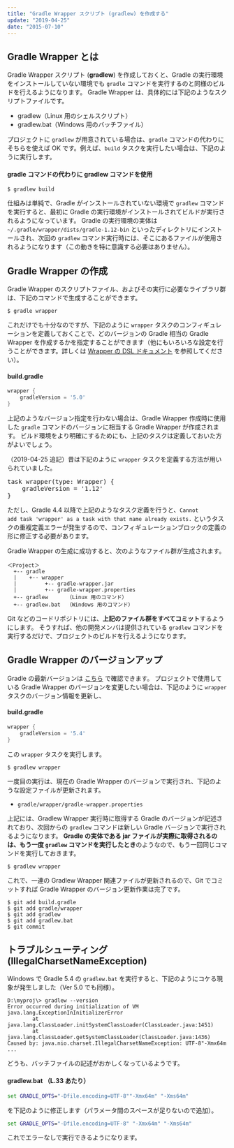 ```yaml
---
title: "Gradle Wrapper スクリプト (gradlew) を作成する"
update: "2019-04-25"
date: "2015-07-10"
---
```


Gradle Wrapper とは
----

Gradle Wrapper スクリプト (**gradlew**) を作成しておくと、Gradle の実行環境をインストールしていない環境でも `gradle` コマンドを実行するのと同様のビルドを行えるようになります。
Gradle Wrapper は、具体的には下記のようなスクリプトファイルです。

* gradlew（Linux 用のシェルスクリプト）
* gradlew.bat（Windows 用のバッチファイル）

プロジェクトに `gradlew` が用意されている場合は、`gradle` コマンドの代わりにそちらを使えば OK です。例えば、`build` タスクを実行したい場合は、下記のように実行します。

#### gradle コマンドの代わりに gradlew コマンドを使用

```
$ gradlew build
```

仕組みは単純で、Gradle がインストールされていない環境で `gradlew` コマンドを実行すると、最初に Gradle の実行環境がインストールされてビルドが実行されるようになっています。
Gradle の実行環境の実体は `~/.gradle/wrapper/dists/gradle-1.12-bin` といったディレクトリにインストールされ、次回の `gradlew` コマンド実行時には、そこにあるファイルが使用されるようになります（この動きを特に意識する必要はありません）。


Gradle Wrapper の作成
----

Gradle Wrapper のスクリプトファイル、およびその実行に必要なライブラリ群は、下記のコマンドで生成することができます。

```
$ gradle wrapper
```

これだけでも十分なのですが、下記のように `wrapper` タスクのコンフィギュレーションを定義しておくことで、どのバージョンの Gradle 相当の Gradle Wrapper を作成するかを指定することができます（他にもいろいろな設定を行うことができます。詳しくは [Wrapper の DSL ドキュメント](https://docs.gradle.org/current/dsl/org.gradle.api.tasks.wrapper.Wrapper.html) を参照してください）。

#### build.gradle

```groovy
wrapper {
    gradleVersion = '5.0'
}
```

上記のようなバージョン指定を行わない場合は、Gradle Wrapper 作成時に使用した `gradle` コマンドのバージョンに相当する Gradle Wrapper が作成されます。
ビルド環境をより明確にするためにも、上記のタスクは定義しておいた方がよいでしょう。

<div class="note">
（2019-04-25 追記）昔は下記のように <code>wrapper</code> タスクを定義する方法が用いられていました。

<pre>
task wrapper(type: Wrapper) {
    gradleVersion = '1.12'
}
</pre>

ただし、Gradle 4.4 以降で上記のようなタスク定義を行うと、<code>Cannot add task 'wrapper' as a task with that name already exists.</code> というタスクの重複定義エラーが発生するので、コンフィギュレーションブロックの定義の形に修正する必要があります。
</div>

Gradle Wrapper の生成に成功すると、次のようなファイル群が生成されます。

```
＜Project＞
  +-- gradle
  |    +-- wrapper
  |         +-- gradle-wrapper.jar
  |         +-- gradle-wrapper.properties
  +-- gradlew      （Linux 用のコマンド）
  +-- gradlew.bat  （Windows 用のコマンド）
```

Git などのコードリポジトリには、**上記のファイル群をすべてコミット**するようにします。
そうすれば、他の開発メンバは提供されている `gradlew` コマンドを実行するだけで、プロジェクトのビルドを行えるようになります。


Gradle Wrapper のバージョンアップ
----

Gradle の最新バージョンは [こちら](https://services.gradle.org/distributions/) で確認できます。
プロジェクトで使用している Gradle Wrapper のバージョンを変更したい場合は、下記のように `wrapper` タスクのバージョン情報を更新し、

#### build.gradle

```groovy
wrapper {
    gradleVersion = '5.4'
}
```

この `wrapper` タスクを実行します。

```
$ gradlew wrapper
```

一度目の実行は、現在の Gradle Wrapper のバージョンで実行され、下記のような設定ファイルが更新されます。

- `gradle/wrapper/gradle-wrapper.properties`

上記には、Gradlew Wrapper 実行時に取得する Gradle のバージョンが記述されており、次回からの `gradlew` コマンドは新しい Gradle バージョンで実行されるようになります。
**Gradle の実体である jar ファイルが実際に取得されるのは、もう一度 `gradlew` コマンドを実行したとき**のようなので、もう一回同じコマンドを実行しておきます。

```
$ gradlew wrapper
```

これで、一連の Gradlew Wrapper 関連ファイルが更新されるので、Git でコミットすれば Gradle Wrapper のバージョン更新作業は完了です。

```
$ git add build.gradle
$ git add gradle/wrapper
$ git add gradlew
$ git add gradlew.bat
$ git commit
```


トラブルシューティング (IllegalCharsetNameException)
----

Windows で Gradle 5.4 の `gradlew.bat` を実行すると、下記のようにコケる現象が発生しました（Ver 5.0 でも同様）。

```
D:\myproj\> gradlew --version
Error occurred during initialization of VM
java.lang.ExceptionInInitializerError
        at java.lang.ClassLoader.initSystemClassLoader(ClassLoader.java:1451)
        at java.lang.ClassLoader.getSystemClassLoader(ClassLoader.java:1436)
Caused by: java.nio.charset.IllegalCharsetNameException: UTF-8"-Xmx64m
...
```

どうも、バッチファイルの記述がおかしくなっているようです。

#### gradlew.bat （L.33 あたり）

```bat
set GRADLE_OPTS="-Dfile.encoding=UTF-8""-Xmx64m" "-Xms64m"
```

を下記のように修正します（パラメータ間のスペースが足りないので追加）。

```bat
set GRADLE_OPTS="-Dfile.encoding=UTF-8" "-Xmx64m" "-Xms64m"
```

これでエラーなしで実行できるようになります。

